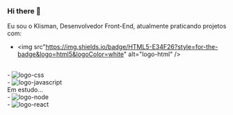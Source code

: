 ### Hi there 👋

Eu sou o Klisman, Desenvolvedor Front-End, atualmente praticando projetos com:
<br>
  - <img src"https://img.shields.io/badge/HTML5-E34F26?style=for-the-badge&logo=html5&logoColor=white" alt="logo-html" />
<br>
  - <img src"https://img.shields.io/badge/CSS3-1572B6?style=for-the-badge&logo=css3&logoColor=white" alt="logo-css" />
<br>
  - <img src"https://img.shields.io/badge/JavaScript-323330?style=for-the-badge&logo=javascript&logoColor=F7DF1E" alt="logo-javascript" />
<br>
Em estudo...
<br>
  - <img src"https://img.shields.io/badge/Node.js-43853D?style=for-the-badge&logo=node.js&logoColor=white" alt="logo-node" />
<br>
  - <img src"https://img.shields.io/badge/React-20232A?style=for-the-badge&logo=react&logoColor=61DAFB" alt="logo-react" />
